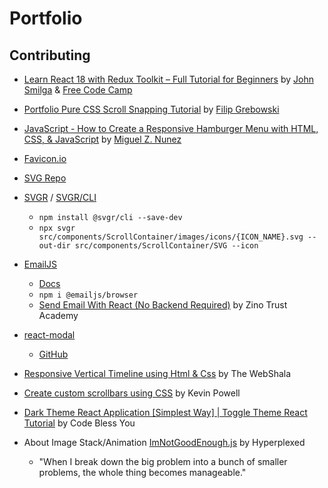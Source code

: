 # Portfolio

## Contributing

* [Learn React 18 with Redux Toolkit – Full Tutorial for Beginners](https://www.youtube.com/watch?v=2-crBg6wpp0&t=1) by [John Smilga](https://github.com/john-smilga) & [Free Code Camp](https://github.com/freeCodeCamp)

* [Portfolio Pure CSS Scroll Snapping Tutorial](https://www.youtube.com/watch?v=pNPkVQD7vlM&t=1s) by [Filip Grebowski](https://github.com/FilipGrebowski)

* [JavaScript - How to Create a Responsive Hamburger Menu with HTML, CSS, & JavaScript](https://www.youtube.com/watch?v=flItyHiDm7E) by [Miguel Z. Nunez](https://github.com/miguelznunez)

* [Favicon.io](https://favicon.io/favicon-generator/)

* [SVG Repo](https://www.svgrepo.com/)

* [SVGR](https://react-svgr.com/) / [SVGR/CLI](https://www.npmjs.com/package/@svgr/cli)
   * `npm install @svgr/cli --save-dev`
   * `npx svgr src/components/ScrollContainer/images/icons/{ICON_NAME}.svg --out-dir src/components/ScrollContainer/SVG --icon`

 * [EmailJS](https://www.emailjs.com/)
   * [Docs](https://www.emailjs.com/docs/examples/reactjs/)
   * `npm i @emailjs/browser`
   * [Send Email With React (No Backend Required)](https://www.youtube.com/watch?v=I4DKr1JLC50&list=PLIrAIaNuo8lXzzsrlwwc3iLtqIXGH-CdU&index=18) by Zino Trust Academy

* [react-modal](https://www.npmjs.com/package/react-modal)
   * [GitHub](https://github.com/reactjs/react-modal)

* [Responsive Vertical Timeline using Html & Css](https://www.youtube.com/watch?v=L9W33EuGjoY&t=19s) by The WebShala

* [Create custom scrollbars using CSS](https://www.youtube.com/watch?v=lvKK2fs6h4I&list=PLIrAIaNuo8lXzzsrlwwc3iLtqIXGH-CdU&index=4&t=488s) by Kevin Powell

* [Dark Theme React Application [Simplest Way] | Toggle Theme React Tutorial](https://www.youtube.com/watch?v=Uz35Qiia84g&t=162s) by Code Bless You

* About Image Stack/Animation [ImNotGoodEnough.js](https://www.youtube.com/watch?v=6TYkDy54q4E&list=PLIrAIaNuo8lXzzsrlwwc3iLtqIXGH-CdU&index=1) by Hyperplexed
  * "When I break down the big problem into a bunch of smaller problems, the whole thing becomes manageable."
